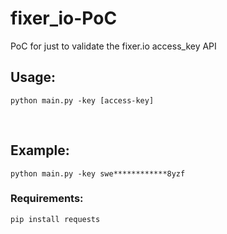 # fixer_io-PoC

PoC for just to validate the fixer.io access_key API

## Usage: 
```
python main.py -key [access-key]
```
<br>

## Example:
```
python main.py -key swe************8yzf
```

### Requirements: 
```
pip install requests
```

